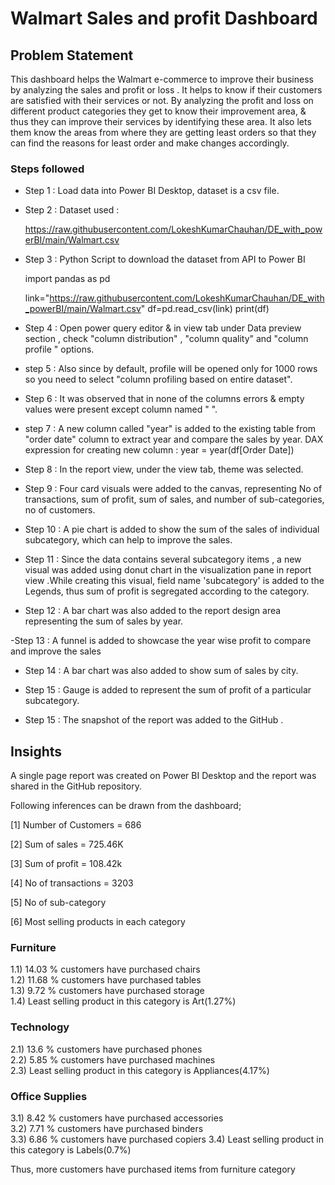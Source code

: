 # Walmart Sales and profit Dashboard 

## Problem Statement

This dashboard helps the Walmart e-commerce  to improve their business by analyzing the sales and profit or loss . It helps to  know if their customers are satisfied with their services or not. By analyzing the profit and loss on different product categories they get to know their improvement area, & thus they can improve their services by identifying these area. It also lets them know the areas from where they are getting least orders so that they can find the reasons for least order and make changes accordingly. 

### Steps followed 

- Step 1 : Load data into Power BI Desktop, dataset is a csv file.

- Step 2 : Dataset used :  

   https://raw.githubusercontent.com/LokeshKumarChauhan/DE_with_powerBI/main/Walmart.csv

- Step 3 : Python Script to download the dataset from API to Power BI
  
     import pandas as pd

     link="https://raw.githubusercontent.com/LokeshKumarChauhan/DE_with_powerBI/main/Walmart.csv"
     df=pd.read_csv(link)
     print(df)

- Step 4 : Open power query editor & in view tab under Data preview section , check "column distribution" , "column quality" and "column profile " options.

- step 5 : Also since by default, profile will be opened only for 1000 rows so you need to select "column profiling based on entire dataset".

- Step 6 : It was observed that in none of the columns errors & empty values were present except column named "    ".

- step 7 : A new column called "year" is added to the existing table from "order date" column to extract year and compare the sales by year.
    DAX expression for creating new column : 
     year = year(df[Order Date])

- Step 8 : In the report view, under the view tab, theme was selected.

- Step 9 : Four card visuals were added to the canvas, representing No of transactions, sum of profit, sum of sales, and number of sub-categories, no of customers.

- Step 10 : A pie chart is added to show the sum of the sales of individual subcategory, which can help to improve the sales.

- Step 11 : Since the data contains several subcategory items , a new visual was added using donut chart in the visualization pane in report view .While creating this visual, field name 'subcategory' is added to the Legends, thus sum of profit is segregated according to the category.

- Step 12 : A bar chart was also added to the report design area representing the sum of sales by year.

-Step 13 : A funnel is added to showcase the year wise profit to compare and improve the sales

- Step 14 : A bar chart was also added to show sum of sales by city.
 
- Step 15 : Gauge is added to represent the sum of profit of a particular subcategory.

- Step 15 : The snapshot of the report was added to the GitHub .

  
 ## Insights            
 
 A single page report was created on Power BI Desktop and the report was shared in the GitHub repository.

 Following inferences can be drawn from the dashboard;

   [1] Number of Customers = 686
 
   [2] Sum of sales = 725.46K
 
   [3] Sum of profit = 108.42k
 
   [4] No of transactions = 3203
 
   [5] No of sub-category
 
   [6] Most selling products in each category

 ### Furniture

 1.1) 14.03 % customers have purchased  chairs      
 1.2) 11.68 % customers have purchased  tables      
 1.3) 9.72 % customers have purchased  storage  
 1.4) Least selling product in this category is Art(1.27%)    

  ### Technology

 2.1) 13.6 % customers have purchased  phones      
 2.2) 5.85 % customers have purchased  machines     
 2.3) Least selling product in this category is Appliances(4.17%) 

  ### Office Supplies

 3.1) 8.42 % customers have purchased  accessories      
 3.2) 7.71 % customers have purchased  binders      
 3.3) 6.86 % customers have purchased  copiers
 3.4) Least selling product in this category is Labels(0.7%) 

Thus, more customers have purchased items from furniture category 
 

  
  
